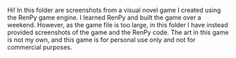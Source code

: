 Hi! In this folder are screenshots from a visual novel game I created using the RenPy game engine. I learned RenPy and built the game over a weekend.
However, as the game file is too large, in this folder I have instead provided screenshots of the game and the RenPy code. 
The art in this game is not my own, and this game is for personal use only and not for commercial purposes. 
